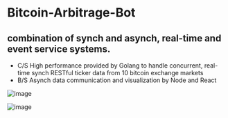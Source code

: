 # Bitcoin-Arbitrage-Bot

## combination of synch and asynch, real-time and event service systems.
  - C/S High performance provided by Golang to handle concurrent, real-time synch RESTful ticker data from 10 bitcoin exchange markets
  - B/S Asynch data communication and visualization by Node and React


![image](https://user-images.githubusercontent.com/24782000/38161498-f6a2e86c-349d-11e8-97c5-17e702b00151.png)

![image](https://user-images.githubusercontent.com/24782000/38161617-5b315e9c-34a0-11e8-8372-95a9b7d29694.png)
